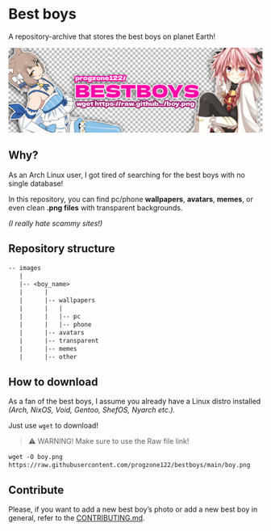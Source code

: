 # Best boys
A repository-archive that stores the best boys on planet Earth!

![preview](./preview.png)

## Why?
As an Arch Linux user, I got tired of searching for the best boys with no single database!

In this repository, you can find pc/phone **wallpapers**, **avatars**, **memes**, or even clean **.png files** with transparent backgrounds.

*(I really hate scammy sites!)*

## Repository structure
```text
-- images
   |
   |-- <boy_name>
   |	  |
   |	  |-- wallpapers
   |	  |   |
   |	  |   |-- pc
   |	  |   |-- phone
   |	  |-- avatars
   |	  |-- transparent
   |	  |-- memes
   |	  |-- other
```

## How to download
As a fan of the best boys, I assume you already have a Linux distro installed *(Arch, NixOS, Void, Gentoo, ShefOS, Nyarch etc.).*

Just use `wget` to download!


> ⚠️ WARNING! Make sure to use the Raw file link!

```shell  
wget -O boy.png https://raw.githubusercontent.com/progzone122/bestboys/main/boy.png
```


## Contribute
Please, if you want to add a new best boy’s photo or add a new best boy in general, refer to the [CONTRIBUTING.md](./CONTRIBUTING.md).
